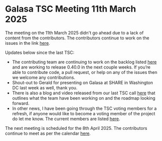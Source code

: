# Galasa TSC Meeting 11th March 2025

The meeting on the 11th March 2025 didn't go ahead due to a lack of content from the contributors. The contributors continue to work on the issues in the link [here](https://github.com/orgs/galasa-dev/projects/3).

Updates below since the last TSC:
* The contributing team are continuing to work on the backlog listed [here](https://github.com/orgs/galasa-dev/projects/3) and are working to release 0.40.0 in the next couple weeks. If you’re able to contribute code, a pull request, or help on any of the issues then we welcome any contributions.
* Shout-out to Gerald for presenting on Galasa at SHARE in Washington DC last week as well, thank you.
* There is also a blog and video released from our last TSC call [here](https://openmainframeproject.org/blog/galasa-updates/) that outlines what the team have been working on and the roadmap looking forward.
* In other news, I have been going through the TSC voting members for a refresh, if anyone would like to become a voting member of the project do let me know. The current members are listed [here](https://github.com/galasa-dev/TSC/tree/main).

The next meeting is scheduled for the 8th April 2025. The contributors continue to meet as per the calendar [here](https://lists.openmainframeproject.org/g/galasa-discussion/calendar).

